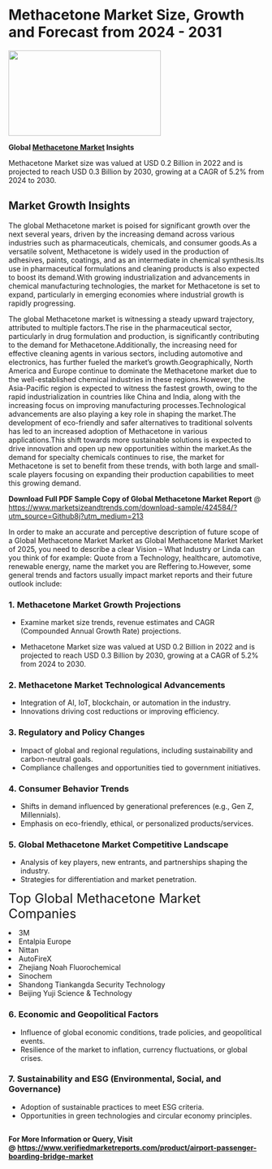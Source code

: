 <H1>Methacetone Market Size, Growth and Forecast from 2024 - 2031</H1><img class="aligncenter size-medium wp-image-584254" src="https://thirdeyenews.in/wp-content/uploads/2024/09/Global-Market-Research-300x168.jpeg" alt="" width="300" height="168" /><p><strong>Global&nbsp;<a href="https://www.marketsizeandtrends.com/download-sample/424584/?utm_source=Github8j?utm_medium=213">Methacetone Market</a> Insights</strong></p><p>Methacetone Market size was valued at USD 0.2 Billion in 2022 and is projected to reach USD 0.3 Billion by 2030, growing at a CAGR of 5.2% from 2024 to 2030.</p><p><h2>Market Growth Insights</h2> <p>The global Methacetone market is poised for significant growth over the next several years, driven by the increasing demand across various industries such as pharmaceuticals, chemicals, and consumer goods.As a versatile solvent, Methacetone is widely used in the production of adhesives, paints, coatings, and as an intermediate in chemical synthesis.Its use in pharmaceutical formulations and cleaning products is also expected to boost its demand.With growing industrialization and advancements in chemical manufacturing technologies, the market for Methacetone is set to expand, particularly in emerging economies where industrial growth is rapidly progressing.</p> <p>The global Methacetone market is witnessing a steady upward trajectory, attributed to multiple factors.The rise in the pharmaceutical sector, particularly in drug formulation and production, is significantly contributing to the demand for Methacetone.Additionally, the increasing need for effective cleaning agents in various sectors, including automotive and electronics, has further fueled the market’s growth.Geographically, North America and Europe continue to dominate the Methacetone market due to the well-established chemical industries in these regions.However, the Asia-Pacific region is expected to witness the fastest growth, owing to the rapid industrialization in countries like China and India, along with the increasing focus on improving manufacturing processes.Technological advancements are also playing a key role in shaping the market.The development of eco-friendly and safer alternatives to traditional solvents has led to an increased adoption of Methacetone in various applications.This shift towards more sustainable solutions is expected to drive innovation and open up new opportunities within the market.As the demand for specialty chemicals continues to rise, the market for Methacetone is set to benefit from these trends, with both large and small-scale players focusing on expanding their production capabilities to meet this growing demand.</p> <p><span class=""><strong>Download Full PDF Sample Copy of Global Methacetone Market Report</strong> @ <a href="https://www.marketsizeandtrends.com/download-sample/424584/?utm_source=Github8j?utm_medium=213" target="_blank">https://www.marketsizeandtrends.com/download-sample/424584/?utm_source=Github8j?utm_medium=213</a></span></p><p>In order to make an accurate and perceptive description of future scope of a Global&nbsp;Methacetone Market Market as Global&nbsp;Methacetone Market Market of 2025, you need to describe a clear Vision &ndash; What Industry or Linda can you think of for example: Quote from a Technology, healthcare, automotive, renewable energy, name the market you are Reffering to.However, some general trends and factors usually impact market reports and their future outlook include:</p><h3>1.&nbsp;<strong>Methacetone Market Growth Projections</strong></h3><ul><li>Examine market size trends, revenue estimates and CAGR (Compounded Annual Growth Rate) projections.</li><li><p>Methacetone Market size was valued at USD 0.2 Billion in 2022 and is projected to reach USD 0.3 Billion by 2030, growing at a CAGR of 5.2% from 2024 to 2030.</p></li></ul><h3>2.&nbsp;<strong>Methacetone Market Technological Advancements</strong></h3><ul><li>Integration of AI, IoT, blockchain, or automation in the industry.</li><li>Innovations driving cost reductions or improving efficiency.</li></ul><h3>3.&nbsp;<strong>Regulatory and Policy Changes</strong></h3><ul><li>Impact of global and regional regulations, including sustainability and carbon-neutral goals.</li><li>Compliance challenges and opportunities tied to government initiatives.</li></ul><h3>4.&nbsp;<strong>Consumer Behavior Trends</strong></h3><ul><li>Shifts in demand influenced by generational preferences (e.g., Gen Z, Millennials).</li><li>Emphasis on eco-friendly, ethical, or personalized products/services.</li></ul><h3>5.&nbsp;<strong>Global Methacetone Market Competitive Landscape</strong></h3><ul><li>Analysis of key players, new entrants, and partnerships shaping the industry.</li><li>Strategies for differentiation and market penetration.</li></ul><p data-pm-slice="1 1 []"><span style="color: inherit; font-family: inherit; font-size: 25px;">Top Global Methacetone Market Companies</span></p><div class="" data-test-id=""><p><li>3M</li><li> Entalpia Europe</li><li> Nittan</li><li> AutoFireX</li><li> Zhejiang Noah Fluorochemical</li><li> Sinochem</li><li> Shandong Tiankangda Security Technology</li><li> Beijing Yuji Science & Technology</li></p></div><h3>6.&nbsp;<strong>Economic and Geopolitical Factors</strong></h3><ul><li>Influence of global economic conditions, trade policies, and geopolitical events.</li><li>Resilience of the market to inflation, currency fluctuations, or global crises.</li></ul><h3>7.&nbsp;<strong>Sustainability and ESG (Environmental, Social, and Governance)</strong></h3><ul><li>Adoption of sustainable practices to meet ESG criteria.</li><li>Opportunities in green technologies and circular economy principles.</li></ul><h2><strong style="font-size: 14px;">For More Information or Query, Visit @&nbsp;</strong><a style="background-color: #ffffff; font-size: 14px;" href="https://www.marketsizeandtrends.com/report/methacetone-market/" target="_blank">https://www.verifiedmarketreports.com/product/airport-passenger-boarding-bridge-market</a></h2>